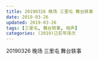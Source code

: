 ```yaml
---
title: 20190326 晚场 三里屯 舞台轶事
date: 2019-03-26
updated: 2019-03-26
tags: [三里屯, 舞台轶事, 相声]
categories: (2019)己亥年场次
---
```

20190326 晚场 三里屯 舞台轶事
